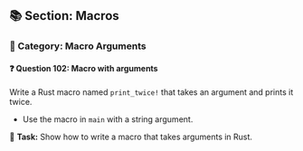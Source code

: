 ## 📚 Section: Macros  
### 🔹 Category: Macro Arguments  
#### ❓ Question 102: Macro with arguments

Write a Rust macro named `print_twice!` that takes an argument and prints it twice.

- Use the macro in `main` with a string argument.

🔧 **Task:** Show how to write a macro that takes arguments in Rust.
